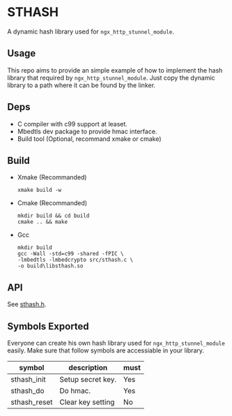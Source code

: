 # STHASH

A dynamic hash library used for `ngx_http_stunnel_module`.

## Usage

This repo aims to provide an simple example of how to implement the hash library that required by `ngx_http_stunnel_module`. Just copy the dynamic library to a path where it can be found by the linker.

## Deps

- C compiler with c99 support at leaset.
- Mbedtls dev package to provide hmac interface.
- Build tool (Optional, recommand xmake or cmake)

## Build

- Xmake (Recommanded)

  ```shell
  xmake build -w
  ```

- Cmake (Recommanded)

  ```shell
  mkdir build && cd build
  cmake .. && make
  ```

- Gcc
  
  ```shell
  mkdir build
  gcc -Wall -std=c99 -shared -fPIC \
  -lmbedtls -lmbedcrypto src/sthash.c \
  -o build\libsthash.so
  ```

## API

See [sthash.h](src/sthash.h).

## Symbols Exported

Everyone can create his own hash library used for `ngx_http_stunnel_module` easily. Make sure that follow symbols are accessiable in your library.

| symbol       | description       | must |
| ------------ | ----------------- | ---- |
| sthash_init  | Setup secret key. | Yes  |
| sthash_do    | Do hmac.          | Yes  |
| sthash_reset | Clear key setting | No   |
